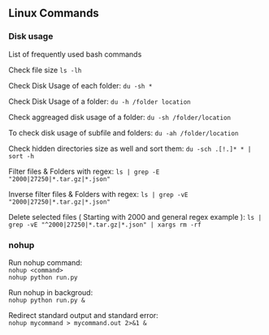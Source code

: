 
## Linux Commands


### Disk usage

List of frequently used bash commands

Check file size
`ls -lh`

Check Disk Usage of each folder:
`du -sh *`

Check Disk Usage of a folder:
`du -h /folder location`

Check aggreaged disk usage of a folder:
`du -sh /folder/location`

To check disk usage of subfile and folders:
`du -ah /folder/location`

Check hidden directories size as well and sort them:
`du -sch .[!.]* * | sort -h`

Filter files & Folders with regex:
`ls | grep -E "2000|27250|*.tar.gz|*.json"`

Inverse filter files & Folders with regex:
`ls | grep -vE "2000|27250|*.tar.gz|*.json"`

Delete selected files ( Starting with 2000 and general regex example ):
`ls | grep -vE "^2000|27250|*.tar.gz|*.json" | xargs rm -rf`

### nohup

Run nohup command:\
`nohup <command>`  
`nohup python run.py`

Run nohup in backgroud:\
`nohup python run.py &`

Redirect standard output and standard error:\
`nohup mycommand > mycommand.out 2>&1 &`


